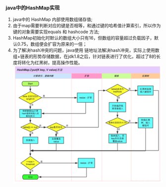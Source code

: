 ### java中的HashMap实现

1. java中的 HashMap 内部使用数组储存值;
1. 由于map需要判断对应的键是否相等，和通过键的哈希值计算索引，所以作为键的对象需要实现equals 和 hashcode 方法;
1. HashMap初始化时默认的数组大小只有16，但数组的容量超过负载因子，默认0.75，数组便会扩容为原来的一倍；
1. 为了解决hash冲突的问题，java使用 链地址法解决hash冲突，实际上使用数组+链表的形势存储数据，在jdk1.8之后，针对链表进行了优化，超过了8的长度将转化为红黑树，提高操作性能。
   ![Alt text](image.png)
